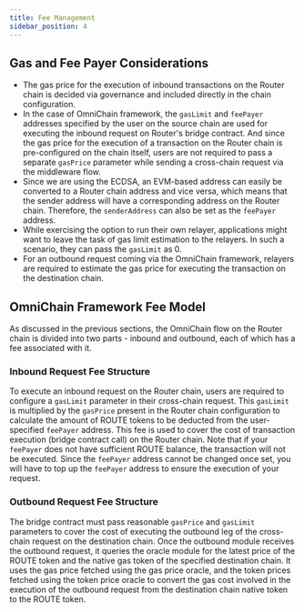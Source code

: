 ```yaml
---
title: Fee Management
sidebar_position: 4
---
```


## Gas and Fee Payer Considerations

- The gas price for the execution of inbound transactions on the Router chain is decided via governance and included directly in the chain configuration.
- In the case of OmniChain framework, the `gasLimit` and `feePayer` addresses specified by the user on the source chain are used for executing the inbound request on Router's bridge contract. And since the gas price for the execution of a transaction on the Router chain is pre-configured on the chain itself, users are not required to pass a separate `gasPrice` parameter while sending a cross-chain request via the middleware flow. 
- Since we are using the ECDSA, an EVM-based address can easily be converted to a Router chain address and vice versa, which means that the sender address will have a corresponding address on the Router chain. Therefore, the `senderAddress` can also be set as the `feePayer` address.
- While exercising the option to run their own relayer, applications might want to leave the task of gas limit estimation to the relayers. In such a scenario, they can pass the `gasLimit` as $0$. 
- For an outbound request coming via the OmniChain framework, relayers are required to estimate the gas price for executing the transaction on the destination chain.

## OmniChain Framework Fee Model
As discussed in the previous sections, the OmniChain flow on the Router chain is divided into two parts - inbound and outbound, each of which has a fee associated with it.

### Inbound Request Fee Structure
To execute an inbound request on the Router chain, users are required to configure a `gasLimit` parameter in their cross-chain request. This `gasLimit` is multiplied by the `gasPrice` present in the Router chain configuration to calculate the amount of ROUTE tokens to be deducted from the user-specified `feePayer` address. This fee is used to cover the cost of transaction execution (bridge contract call) on the Router chain. Note that if your `feePayer` does not have sufficient ROUTE balance, the transaction will not be executed. Since the `feePayer` address cannot be changed once set, you will have to top up the `feePayer` address to ensure the execution of your request. 

### Outbound Request Fee Structure
The bridge contract must pass reasonable `gasPrice` and `gasLimit` parameters to cover the cost of executing the outbound leg of the cross-chain request on the destination chain. Once the outbound module receives the outbound request, it queries the oracle module for the latest price of the ROUTE token and the native gas token of the specified destination chain. It uses the gas price fetched using the gas price oracle, and the token prices fetched using the token price oracle to convert the gas cost involved in the execution of the outbound request from the destination chain native token to the ROUTE token.